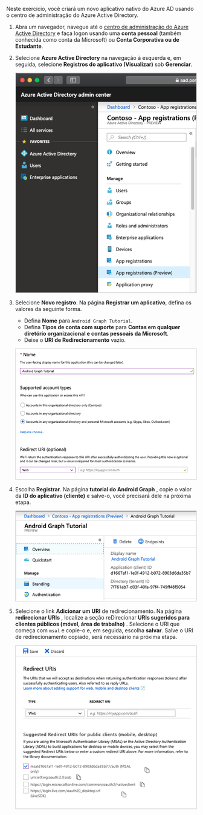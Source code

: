 <!-- markdownlint-disable MD002 MD041 -->

Neste exercício, você criará um novo aplicativo nativo do Azure AD usando o centro de administração do Azure Active Directory.

1. Abra um navegador, navegue até o [centro de administração do Azure Active Directory](https://aad.portal.azure.com) e faça logon usando uma **conta pessoal** (também conhecida como conta da Microsoft) ou **Conta Corporativa ou de Estudante**.

1. Selecione **Azure Active Directory** na navegação à esquerda e, em seguida, selecione **Registros do aplicativo (Visualizar)** sob **Gerenciar**.

    ![Uma captura de tela dos registros de aplicativo ](./images/aad-portal-app-registrations.png)

1. Selecione **Novo registro**. Na página **Registrar um aplicativo**, defina os valores da seguinte forma.

    - Defina **Nome** para `Android Graph Tutorial`.
    - Defina **Tipos de conta com suporte** para **Contas em qualquer diretório organizacional e contas pessoais da Microsoft**.
    - Deixe o **URI de Redirecionamento** vazio.

    ![Uma captura de tela da página registrar um aplicativo](./images/aad-register-an-app.png)

1. Escolha **Registrar**. Na página **tutorial do Android Graph** , copie o valor da **ID do aplicativo (cliente)** e salve-o, você precisará dele na próxima etapa.

    ![Uma captura de tela da ID do aplicativo do novo registro de aplicativo](./images/aad-application-id.png)

1. Selecione o link **Adicionar um URI** de redirecionamento. Na página **redirecionar URIs** , localize a seção reDirecionar **URIs sugeridos para clientes públicos (móvel, área de trabalho)** . Selecione o URI que começa com `msal` e copie-o e, em seguida, escolha **salvar**. Salve o URI de redirecionamento copiado, será necessário na próxima etapa.

    ![Captura de tela da página URIs de reDirecionamento](./images/aad-redirect-uris.png)